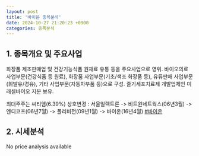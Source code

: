 ```yaml
---
layout: post
title: '바이온 종목분석'
date: 2024-10-27 21:20:23 +0900
categories: 종목분석
---
```


## 1. 종목개요 및 주요사업

화장품 제조판매업 및 건강기능식품 원재료 유통 등을 주요사업으로 영위. 바이오의료 사업부문(건강식품 등 원료), 화장품 사업부문(기초/색조 화장품 등), 유류판매 사업부문(휘발유/경유), 기타 사업부문(자동차부품 등)으로 구성. 줄기세포치료제 개발업체인 미래셀바이오 지분 보유.

최대주주는 씨티엠(6.39%) 상호변경 : 서울일렉트론 -> 비트윈네트웍스(06년3월) -> 엔디코프(06년7월) -> 폴리비전(09년1월) -> 바이온(16년4월)
[#바이온](#)

## 2. 시세분석

No price analysis available
